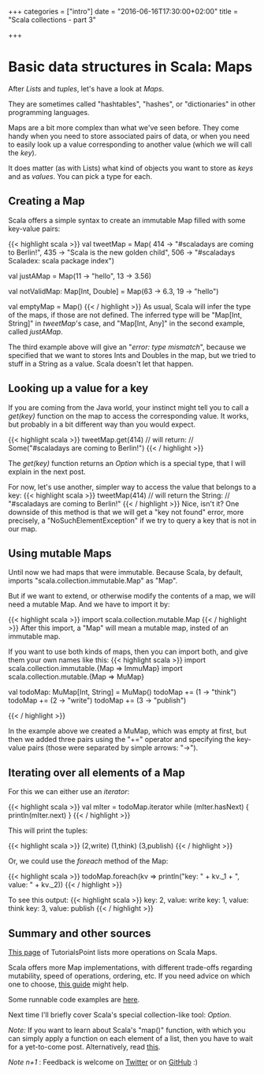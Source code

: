 +++
categories = ["intro"]
date = "2016-06-16T17:30:00+02:00"
title = "Scala collections - part 3"

+++

# Basic data structures in Scala: Maps

After _Lists_ and _tuples_, let's have a look at _Maps_. 

They are sometimes called "hashtables", "hashes", or "dictionaries" in other programming languages.

Maps are a bit more complex than what we've seen before. They come handy 
when you need to store associated pairs of data, or when 
you need to easily look up a value corresponding to another value (which we will call the _key_).

It does matter (as with Lists) what kind of objects you want to store as _keys_ and as _values_.
You can pick a type for each.


## Creating a Map

Scala offers a simple syntax to create an immutable Map filled with some key-value pairs:

{{< highlight scala >}}
val tweetMap = Map(
      414 -> "#scaladays are coming to Berlin!",
      435 -> "Scala is the new golden child", 
      506 -> "#scaladays Scaladex: scala package index")
    
val justAMap = Map(11 -> "hello", 13 -> 3.56)

val notValidMap: Map[Int, Double] = Map(63 -> 6.3, 19 -> "hello")

val emptyMap = Map()
{{< / highlight >}}
As usual, Scala will infer the type of the maps, if those are not defined. The inferred type
will be "Map[Int, String]" in _tweetMap_'s case, 
and "Map[Int, Any]" in the second example, called _justAMap_.

The third example above will give an "_error: type mismatch_", 
because we specified that we want to stores Ints
and Doubles in the map, but we tried to stuff in a String as a value.
Scala doesn't let that happen.

## Looking up a value for a key

If you are coming from the Java world, your instinct might tell you to call a _get(key)_ function
on the map to access the corresponding value. It works, but probably in a bit different way than 
you would expect.

{{< highlight scala >}}
tweetMap.get(414)
// will return:
// Some("#scaladays are coming to Berlin!")
{{< / highlight >}}

The _get(key)_ function returns an _Option_ which is a special type, that I will explain in 
the next post.

For now, let's use another, simpler way to access the value that belongs to a key:
{{< highlight scala >}}
tweetMap(414)
// will return the String:
// "#scaladays are coming to Berlin!"
{{< / highlight >}}
Nice, isn't it? One downside of this method is that we will get a "key not found" error,
more precisely, a "NoSuchElementException" if we try to query a key that is not in our map.

## Using mutable Maps

Until now we had maps that were immutable. Because Scala, by default, imports
"scala.collection.immutable.Map" as "Map".

But if we want to extend, or otherwise modify the contents of a map, we will need a mutable Map.
And we have to import it by:

{{< highlight scala >}}
import scala.collection.mutable.Map
{{< / highlight >}}
After this import, a "Map" will mean a mutable map, insted of an immutable map.
 
If you want to use both kinds of maps, then you can import both, and give them your own names like this:
{{< highlight scala >}}
import scala.collection.immutable.{Map => ImmuMap}
import scala.collection.mutable.{Map => MuMap}
 
val todoMap: MuMap[Int, String] = MuMap()
todoMap += (1 -> "think")
todoMap += (2 -> "write")
todoMap += (3 -> "publish")

{{< / highlight >}}

In the example above we created a MuMap, which was empty at first, but then we added three pairs
using the "+=" operator and specifying the key-value pairs (those were separated by simple arrows: "->").


## Iterating over all elements of a Map

For this we can either use an _iterator_:

{{< highlight scala >}}
val mIter = todoMap.iterator
while (mIter.hasNext) { println(mIter.next) }
{{< / highlight >}}

This will print the tuples:

{{< highlight scala >}}
(2,write)
(1,think)
(3,publish)
{{< / highlight >}}

Or, we could use the _foreach_ method of the Map:

{{< highlight scala >}}
todoMap.foreach(kv => println("key: " + kv._1 + ", value: " + kv._2))
{{< / highlight >}}

To see this output:
{{< highlight scala >}}
key: 2, value: write
key: 1, value: think
key: 3, value: publish
{{< / highlight >}}


## Summary and other sources

[This page](http://www.tutorialspoint.com/scala/scala_maps.htm) of TutorialsPoint lists more operations on Scala Maps.

Scala offers more Map implementations, with different trade-offs regarding mutability, speed of operations, ordering, etc. 
If you need advice on which one to choose, 
[this guide](http://alvinalexander.com/scala/how-to-choose-map-implementation-class-sorted-scala-cookbook)
might help.

Some runnable code examples are [here](https://github.com/ador/scala-examples/tree/master/05_maps).

Next time I'll briefly cover Scala's special collection-like tool: _Option_.

_Note:_ If you want to learn about Scala's "map()" function, with which you can simply apply a 
function on each element of a list, then you have to wait for a yet-to-come post. Alternatively,
read [this](http://www.brunton-spall.co.uk/post/2011/12/02/map-map-and-flatmap-in-scala/).


_Note n+1_ : Feedback is welcome on [Twitter](https://twitter.com/adorster) 
or on [GitHub](https://github.com/hands-on-scala/hands-on-scala.github.io/issues/2) :)
